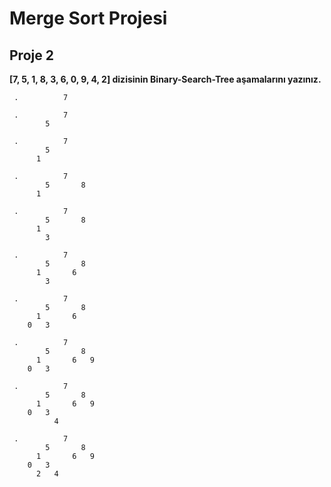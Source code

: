 # Merge Sort Projesi
## Proje 2

**[7, 5, 1, 8, 3, 6, 0, 9, 4, 2] dizisinin Binary-Search-Tree aşamalarını yazınız.**
```
 .          7
 
 .          7
        5
           
 .          7
        5
      1

 .          7
        5       8
      1

 .          7
        5       8
      1
        3

 .          7
        5       8
      1       6
        3

 .          7
        5       8
      1       6
    0   3
    
 .          7
        5       8
      1       6   9
    0   3
    
 .          7
        5       8
      1       6   9
    0   3
          4
          
 .          7
        5       8
      1       6   9
    0   3
      2   4
```

